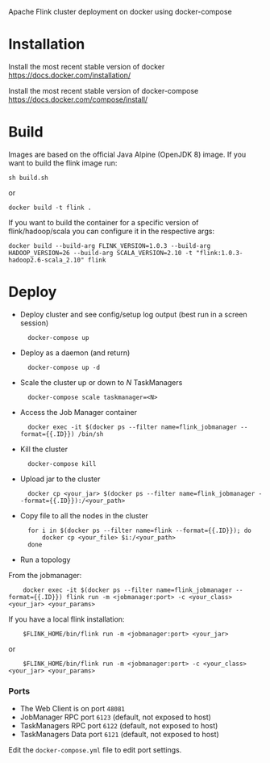 Apache Flink cluster deployment on docker using docker-compose

# Installation

Install the most recent stable version of docker
https://docs.docker.com/installation/

Install the most recent stable version of docker-compose
https://docs.docker.com/compose/install/

# Build

Images are based on the official Java Alpine (OpenJDK 8) image. If you want to
build the flink image run:

    sh build.sh

or

    docker build -t flink .

If you want to build the container for a specific version of flink/hadoop/scala
you can configure it in the respective args:

    docker build --build-arg FLINK_VERSION=1.0.3 --build-arg HADOOP_VERSION=26 --build-arg SCALA_VERSION=2.10 -t "flink:1.0.3-hadoop2.6-scala_2.10" flink

# Deploy

- Deploy cluster and see config/setup log output (best run in a screen session)

        docker-compose up

- Deploy as a daemon (and return)

        docker-compose up -d

- Scale the cluster up or down to *N* TaskManagers

        docker-compose scale taskmanager=<N>

- Access the Job Manager container

        docker exec -it $(docker ps --filter name=flink_jobmanager --format={{.ID}}) /bin/sh

- Kill the cluster

        docker-compose kill

- Upload jar to the cluster

        docker cp <your_jar> $(docker ps --filter name=flink_jobmanager --format={{.ID}}):/<your_path>

- Copy file to all the nodes in the cluster

        for i in $(docker ps --filter name=flink --format={{.ID}}); do
            docker cp <your_file> $i:/<your_path>
        done

- Run a topology

From the jobmanager:

        docker exec -it $(docker ps --filter name=flink_jobmanager --format={{.ID}}) flink run -m <jobmanager:port> -c <your_class> <your_jar> <your_params>

If you have a local flink installation:

        $FLINK_HOME/bin/flink run -m <jobmanager:port> <your_jar>

or

        $FLINK_HOME/bin/flink run -m <jobmanager:port> -c <your_class> <your_jar> <your_params>

### Ports

- The Web Client is on port `48081`
- JobManager RPC port `6123` (default, not exposed to host)
- TaskManagers RPC port `6122` (default, not exposed to host)
- TaskManagers Data port `6121` (default, not exposed to host)

Edit the `docker-compose.yml` file to edit port settings.
